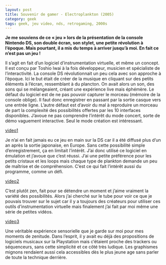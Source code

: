 ```yaml
---
layout: post
title: Souvenir de gamer - Electroplankton (2005)
category: geek
tags: geek, jeu video, nds, retrogaming, 2000s
---
```


**Je me souviens de ce « jeu » lors de la présentation de la console Nintendo DS, son double écran, son stylet, une petite révolution à l’époque. Mais pourtant, il a mis du temps à arriver jusqu’à moi. En fait ce n’est pas un jeu !**

Il s’agit en fait d’un logiciel d’instrumentation virtuelle, et même un concept. Il est conçu par Toshio Iwai à la fois développeur, musicien et spécialiste de l’interactivité. La console DS révolutionnait un peu cela avec son approche à l’époque. Ici le but était de créer de la musique en cliquant sur des petits éléments à l’écran, ressemblant à du plancton. On avait alors un son, des sons qui se mélangeaient, créant une expérience live mais éphémère. Le défaut du logiciel est de ne pas pouvoir capturer le morceau (mémoire de la console oblige). Il faut donc enregistrer en passant par la sortie casque vers une entrée ligne. L’autre défaut est d’avoir du mal à reproduire un morceau de part la complexité des possibilités offertes par les 10 interfaces disponibles. J’avoue ne pas comprendre l’intérêt du mode concert, sorte de démo vaguement interactive. Seul le mode création est intéressant.

[video1](https://videos.pair2jeux.tube/videos/watch/03678932-e4ed-4dfb-9970-7f8987082203)

Je n’ai en fait jamais eu ce jeu en main sur la DS car il a été diffusé plus d’un an après la sortie japonaise, en Europe. Sans cette possibilité simple d’enregistrement, ça en limitait l’intérêt. J’ai donc utilisé ce logiciel en émulation et j’avoue que c’est réussi. J’ai une petite préférence pour les petits cristaux et les loops mais chaque type de plankton demande un peu de maîtrise et de compréhension. C’est ce qui fait l’intérêt aussi du programme, comme un défi.

[video2](https://videos.pair2jeux.tube/videos/watch/cb8a72e7-d429-49f5-8708-fe71d5c4372a)

C’est plutôt zen, fait pour se détendre un moment et j’aime vraiment la variété des possibilités. Alors j’ai cherché sur le tube pour voir ce que je pouvais trouver sur le sujet car il y a toujours des créateurs pour utiliser ces outils d’instrumentation virtuelle mais finalement j’ai fait par moi même une série de petites vidéos.

[video3](https://videos.pair2jeux.tube/videos/watch/8824ec36-f371-4cb1-992e-0f16855a322f)

Une véritable expérience sensorielle que je garde sur moi pour mes moments de zenitude. Dans l’esprit, il y avait eu déjà des propositions de logiciels musicaux sur la Playstation mais c’étaient proche des trackers ou séquenceurs, sans cette simplicité et ce côté très ludique. Les graphismes mignons rendaient aussi cela accessibles dès le plus jeune age sans parler de toute la technique derrière.


